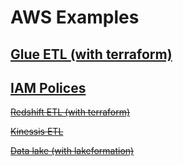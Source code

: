 # AWS Examples

## <ins>Glue ETL (with terraform)<ins>
## <ins>IAM Polices<ins>

~~<ins>Redshift ETL (with terraform)~~

~~<ins>Kinessis ETL~~

~~<ins>Data lake (with lakeformation)~~